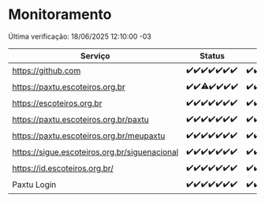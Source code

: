 # Monitoramento

Última verificação: 18/06/2025 12:10:00 -03

|Serviço|Status|Últimas 24h|
|---|---|---|
|https://github.com|<span title="2025-06-11: OK=23">✔️</span><span title="2025-06-12: OK=23">✔️</span><span title="2025-06-13: OK=23">✔️</span><span title="2025-06-14: OK=23">✔️</span><span title="2025-06-15: OK=23">✔️</span><span title="2025-06-16: OK=23">✔️</span><span title="2025-06-17: OK=14">✔️</span>|<span title="17/06/2025 12:10:00 -03 : 200">✔️</span><span title="17/06/2025 13:12:00 -03 : 200">✔️</span><span title="17/06/2025 14:09:00 -03 : 200">✔️</span><span title="17/06/2025 15:13:00 -03 : 200">✔️</span><span title="17/06/2025 16:07:00 -03 : 200">✔️</span><span title="17/06/2025 17:10:00 -03 : 200">✔️</span><span title="17/06/2025 18:09:00 -03 : 200">✔️</span><span title="17/06/2025 19:09:00 -03 : 200">✔️</span><span title="17/06/2025 20:09:00 -03 : 200">✔️</span><span title="17/06/2025 21:49:00 -03 : 200">✔️</span><span title="17/06/2025 23:39:00 -03 : 200">✔️</span><span title="18/06/2025 00:41:00 -03 : 200">✔️</span><span title="18/06/2025 01:18:00 -03 : 200">✔️</span><span title="18/06/2025 02:11:00 -03 : 200">✔️</span><span title="18/06/2025 03:14:00 -03 : 200">✔️</span><span title="18/06/2025 04:10:00 -03 : 200">✔️</span><span title="18/06/2025 05:14:00 -03 : 200">✔️</span><span title="18/06/2025 06:11:00 -03 : 200">✔️</span><span title="18/06/2025 07:10:00 -03 : 200">✔️</span><span title="18/06/2025 08:08:00 -03 : 200">✔️</span><span title="18/06/2025 09:19:00 -03 : 200">✔️</span><span title="18/06/2025 10:26:00 -03 : 200">✔️</span><span title="18/06/2025 11:10:00 -03 : 200">✔️</span><span title="18/06/2025 12:10:00 -03 : 200">✔️</span>|
|https://paxtu.escoteiros.org.br|<span title="2025-06-11: OK=23">✔️</span><span title="2025-06-12: OK=23">✔️</span><span title="2025-06-13: OK=22, Falhas=1">⚠️</span><span title="2025-06-14: OK=23">✔️</span><span title="2025-06-15: OK=23">✔️</span><span title="2025-06-16: OK=23">✔️</span><span title="2025-06-17: OK=14">✔️</span>|<span title="17/06/2025 12:10:00 -03 : 200">✔️</span><span title="17/06/2025 13:12:00 -03 : 200">✔️</span><span title="17/06/2025 14:09:00 -03 : 200">✔️</span><span title="17/06/2025 15:13:00 -03 : 200">✔️</span><span title="17/06/2025 16:07:00 -03 : 200">✔️</span><span title="17/06/2025 17:10:00 -03 : 200">✔️</span><span title="17/06/2025 18:09:00 -03 : 200">✔️</span><span title="17/06/2025 19:09:00 -03 : 200">✔️</span><span title="17/06/2025 20:09:00 -03 : 200">✔️</span><span title="17/06/2025 21:49:00 -03 : 200">✔️</span><span title="17/06/2025 23:39:00 -03 : 200">✔️</span><span title="18/06/2025 00:41:00 -03 : 200">✔️</span><span title="18/06/2025 01:18:00 -03 : 200">✔️</span><span title="18/06/2025 02:11:00 -03 : 200">✔️</span><span title="18/06/2025 03:14:00 -03 : 200">✔️</span><span title="18/06/2025 04:10:00 -03 : 200">✔️</span><span title="18/06/2025 05:14:00 -03 : 200">✔️</span><span title="18/06/2025 06:11:00 -03 : 200">✔️</span><span title="18/06/2025 07:10:00 -03 : 200">✔️</span><span title="18/06/2025 08:08:00 -03 : 200">✔️</span><span title="18/06/2025 09:19:00 -03 : 200">✔️</span><span title="18/06/2025 10:26:00 -03 : 200">✔️</span><span title="18/06/2025 11:10:00 -03 : 200">✔️</span><span title="18/06/2025 12:10:00 -03 : 200">✔️</span>|
|https://escoteiros.org.br|<span title="2025-06-11: OK=23">✔️</span><span title="2025-06-12: OK=23">✔️</span><span title="2025-06-13: OK=23">✔️</span><span title="2025-06-14: OK=23">✔️</span><span title="2025-06-15: OK=23">✔️</span><span title="2025-06-16: OK=23">✔️</span><span title="2025-06-17: OK=14">✔️</span>|<span title="17/06/2025 12:10:00 -03 : 200">✔️</span><span title="17/06/2025 13:12:00 -03 : 200">✔️</span><span title="17/06/2025 14:09:00 -03 : 200">✔️</span><span title="17/06/2025 15:13:00 -03 : 200">✔️</span><span title="17/06/2025 16:07:00 -03 : 200">✔️</span><span title="17/06/2025 17:10:00 -03 : 200">✔️</span><span title="17/06/2025 18:09:00 -03 : 200">✔️</span><span title="17/06/2025 19:09:00 -03 : 200">✔️</span><span title="17/06/2025 20:09:00 -03 : 200">✔️</span><span title="17/06/2025 21:49:00 -03 : 200">✔️</span><span title="17/06/2025 23:39:00 -03 : 200">✔️</span><span title="18/06/2025 00:41:00 -03 : 200">✔️</span><span title="18/06/2025 01:19:00 -03 : 200">✔️</span><span title="18/06/2025 02:11:00 -03 : 200">✔️</span><span title="18/06/2025 03:14:00 -03 : 200">✔️</span><span title="18/06/2025 04:10:00 -03 : 200">✔️</span><span title="18/06/2025 05:14:00 -03 : 200">✔️</span><span title="18/06/2025 06:11:00 -03 : 200">✔️</span><span title="18/06/2025 07:10:00 -03 : 200">✔️</span><span title="18/06/2025 08:08:00 -03 : 200">✔️</span><span title="18/06/2025 09:19:00 -03 : 200">✔️</span><span title="18/06/2025 10:26:00 -03 : 200">✔️</span><span title="18/06/2025 11:10:00 -03 : 200">✔️</span><span title="18/06/2025 12:10:00 -03 : 200">✔️</span>|
|https://paxtu.escoteiros.org.br/paxtu|<span title="2025-06-11: OK=23">✔️</span><span title="2025-06-12: OK=23">✔️</span><span title="2025-06-13: OK=23">✔️</span><span title="2025-06-14: OK=23">✔️</span><span title="2025-06-15: OK=23">✔️</span><span title="2025-06-16: OK=23">✔️</span><span title="2025-06-17: OK=14">✔️</span>|<span title="17/06/2025 12:10:00 -03 : 200">✔️</span><span title="17/06/2025 13:12:00 -03 : 200">✔️</span><span title="17/06/2025 14:10:00 -03 : 200">✔️</span><span title="17/06/2025 15:13:00 -03 : 200">✔️</span><span title="17/06/2025 16:07:00 -03 : 200">✔️</span><span title="17/06/2025 17:11:00 -03 : 200">✔️</span><span title="17/06/2025 18:09:00 -03 : 200">✔️</span><span title="17/06/2025 19:09:00 -03 : 200">✔️</span><span title="17/06/2025 20:09:00 -03 : 200">✔️</span><span title="17/06/2025 21:49:00 -03 : 200">✔️</span><span title="17/06/2025 23:39:00 -03 : 200">✔️</span><span title="18/06/2025 00:41:00 -03 : 200">✔️</span><span title="18/06/2025 01:19:00 -03 : 200">✔️</span><span title="18/06/2025 02:11:00 -03 : 200">✔️</span><span title="18/06/2025 03:14:00 -03 : 200">✔️</span><span title="18/06/2025 04:10:00 -03 : 200">✔️</span><span title="18/06/2025 05:14:00 -03 : 200">✔️</span><span title="18/06/2025 06:11:00 -03 : 200">✔️</span><span title="18/06/2025 07:10:00 -03 : 200">✔️</span><span title="18/06/2025 08:08:00 -03 : 200">✔️</span><span title="18/06/2025 09:19:00 -03 : 200">✔️</span><span title="18/06/2025 10:26:00 -03 : 200">✔️</span><span title="18/06/2025 11:10:00 -03 : 200">✔️</span><span title="18/06/2025 12:10:00 -03 : 200">✔️</span>|
|https://paxtu.escoteiros.org.br/meupaxtu|<span title="2025-06-11: OK=23">✔️</span><span title="2025-06-12: OK=23">✔️</span><span title="2025-06-13: OK=23">✔️</span><span title="2025-06-14: OK=23">✔️</span><span title="2025-06-15: OK=23">✔️</span><span title="2025-06-16: OK=23">✔️</span><span title="2025-06-17: OK=14">✔️</span>|<span title="17/06/2025 12:10:00 -03 : 200">✔️</span><span title="17/06/2025 13:12:00 -03 : 200">✔️</span><span title="17/06/2025 14:10:00 -03 : 200">✔️</span><span title="17/06/2025 15:13:00 -03 : 200">✔️</span><span title="17/06/2025 16:07:00 -03 : 200">✔️</span><span title="17/06/2025 17:11:00 -03 : 200">✔️</span><span title="17/06/2025 18:09:00 -03 : 200">✔️</span><span title="17/06/2025 19:09:00 -03 : 200">✔️</span><span title="17/06/2025 20:09:00 -03 : 200">✔️</span><span title="17/06/2025 21:49:00 -03 : 200">✔️</span><span title="17/06/2025 23:39:00 -03 : 200">✔️</span><span title="18/06/2025 00:41:00 -03 : 200">✔️</span><span title="18/06/2025 01:19:00 -03 : 200">✔️</span><span title="18/06/2025 02:11:00 -03 : 200">✔️</span><span title="18/06/2025 03:14:00 -03 : 200">✔️</span><span title="18/06/2025 04:10:00 -03 : 200">✔️</span><span title="18/06/2025 05:14:00 -03 : 200">✔️</span><span title="18/06/2025 06:11:00 -03 : 200">✔️</span><span title="18/06/2025 07:10:00 -03 : 200">✔️</span><span title="18/06/2025 08:08:00 -03 : 200">✔️</span><span title="18/06/2025 09:19:00 -03 : 200">✔️</span><span title="18/06/2025 10:26:00 -03 : 200">✔️</span><span title="18/06/2025 11:10:00 -03 : 200">✔️</span><span title="18/06/2025 12:10:00 -03 : 200">✔️</span>|
|https://sigue.escoteiros.org.br/siguenacional|<span title="2025-06-11: OK=23">✔️</span><span title="2025-06-12: OK=23">✔️</span><span title="2025-06-13: OK=23">✔️</span><span title="2025-06-14: OK=23">✔️</span><span title="2025-06-15: OK=23">✔️</span><span title="2025-06-16: OK=23">✔️</span><span title="2025-06-17: OK=14">✔️</span>|<span title="17/06/2025 12:10:00 -03 : 200">✔️</span><span title="17/06/2025 13:12:00 -03 : 200">✔️</span><span title="17/06/2025 14:10:00 -03 : 200">✔️</span><span title="17/06/2025 15:13:00 -03 : 200">✔️</span><span title="17/06/2025 16:07:00 -03 : 200">✔️</span><span title="17/06/2025 17:11:00 -03 : 200">✔️</span><span title="17/06/2025 18:09:00 -03 : 200">✔️</span><span title="17/06/2025 19:09:00 -03 : 200">✔️</span><span title="17/06/2025 20:09:00 -03 : 200">✔️</span><span title="17/06/2025 21:49:00 -03 : 200">✔️</span><span title="17/06/2025 23:39:00 -03 : 200">✔️</span><span title="18/06/2025 00:41:00 -03 : 200">✔️</span><span title="18/06/2025 01:19:00 -03 : 200">✔️</span><span title="18/06/2025 02:11:00 -03 : 200">✔️</span><span title="18/06/2025 03:14:00 -03 : 200">✔️</span><span title="18/06/2025 04:10:00 -03 : 200">✔️</span><span title="18/06/2025 05:14:00 -03 : 200">✔️</span><span title="18/06/2025 06:11:00 -03 : 200">✔️</span><span title="18/06/2025 07:10:00 -03 : 200">✔️</span><span title="18/06/2025 08:08:00 -03 : 200">✔️</span><span title="18/06/2025 09:19:00 -03 : 200">✔️</span><span title="18/06/2025 10:26:00 -03 : 200">✔️</span><span title="18/06/2025 11:10:00 -03 : 200">✔️</span><span title="18/06/2025 12:10:00 -03 : 200">✔️</span>|
|https://id.escoteiros.org.br/|<span title="2025-06-11: OK=23">✔️</span><span title="2025-06-12: OK=23">✔️</span><span title="2025-06-13: OK=23">✔️</span><span title="2025-06-14: OK=23">✔️</span><span title="2025-06-15: OK=23">✔️</span><span title="2025-06-16: OK=23">✔️</span><span title="2025-06-17: OK=14">✔️</span>|<span title="17/06/2025 12:10:00 -03 : 200">✔️</span><span title="17/06/2025 13:12:00 -03 : 200">✔️</span><span title="17/06/2025 14:10:00 -03 : 200">✔️</span><span title="17/06/2025 15:13:00 -03 : 200">✔️</span><span title="17/06/2025 16:07:00 -03 : 200">✔️</span><span title="17/06/2025 17:11:00 -03 : 200">✔️</span><span title="17/06/2025 18:09:00 -03 : 200">✔️</span><span title="17/06/2025 19:09:00 -03 : 200">✔️</span><span title="17/06/2025 20:09:00 -03 : 200">✔️</span><span title="17/06/2025 21:49:00 -03 : 200">✔️</span><span title="17/06/2025 23:39:00 -03 : 200">✔️</span><span title="18/06/2025 00:41:00 -03 : 200">✔️</span><span title="18/06/2025 01:19:00 -03 : 200">✔️</span><span title="18/06/2025 02:11:00 -03 : 200">✔️</span><span title="18/06/2025 03:14:00 -03 : 200">✔️</span><span title="18/06/2025 04:10:00 -03 : 200">✔️</span><span title="18/06/2025 05:14:00 -03 : 200">✔️</span><span title="18/06/2025 06:11:00 -03 : 200">✔️</span><span title="18/06/2025 07:10:00 -03 : 200">✔️</span><span title="18/06/2025 08:08:00 -03 : 200">✔️</span><span title="18/06/2025 09:19:00 -03 : 200">✔️</span><span title="18/06/2025 10:26:00 -03 : 200">✔️</span><span title="18/06/2025 11:10:00 -03 : 200">✔️</span><span title="18/06/2025 12:10:00 -03 : 200">✔️</span>|
|Paxtu Login|<span title="2025-06-11: OK=23">✔️</span><span title="2025-06-12: OK=23">✔️</span><span title="2025-06-13: OK=23">✔️</span><span title="2025-06-14: OK=23">✔️</span><span title="2025-06-15: OK=23">✔️</span><span title="2025-06-16: OK=23">✔️</span><span title="2025-06-17: OK=14">✔️</span>|<span title="17/06/2025 12:10:00 -03 : 200">✔️</span><span title="17/06/2025 13:12:00 -03 : 200">✔️</span><span title="17/06/2025 14:10:00 -03 : 200">✔️</span><span title="17/06/2025 15:13:00 -03 : 200">✔️</span><span title="17/06/2025 16:07:00 -03 : 200">✔️</span><span title="17/06/2025 17:11:00 -03 : 200">✔️</span><span title="17/06/2025 18:09:00 -03 : 200">✔️</span><span title="17/06/2025 19:09:00 -03 : 200">✔️</span><span title="17/06/2025 20:09:00 -03 : 200">✔️</span><span title="17/06/2025 21:49:00 -03 : 200">✔️</span><span title="17/06/2025 23:39:00 -03 : 200">✔️</span><span title="18/06/2025 00:41:00 -03 : 200">✔️</span><span title="18/06/2025 01:19:00 -03 : 200">✔️</span><span title="18/06/2025 02:11:00 -03 : 200">✔️</span><span title="18/06/2025 03:14:00 -03 : 200">✔️</span><span title="18/06/2025 04:10:00 -03 : 200">✔️</span><span title="18/06/2025 05:14:00 -03 : 200">✔️</span><span title="18/06/2025 06:11:00 -03 : 200">✔️</span><span title="18/06/2025 07:10:00 -03 : 200">✔️</span><span title="18/06/2025 08:08:00 -03 : 200">✔️</span><span title="18/06/2025 09:19:00 -03 : 200">✔️</span><span title="18/06/2025 10:26:00 -03 : 200">✔️</span><span title="18/06/2025 11:10:00 -03 : 200">✔️</span><span title="18/06/2025 12:10:00 -03 : 200">✔️</span>|
